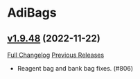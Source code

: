 # AdiBags

## [v1.9.48](https://github.com/AdiAddons/AdiBags/tree/v1.9.48) (2022-11-22)
[Full Changelog](https://github.com/AdiAddons/AdiBags/compare/v1.9.47...v1.9.48) [Previous Releases](https://github.com/AdiAddons/AdiBags/releases)

- Reagent bag and bank bag fixes. (#806)  
